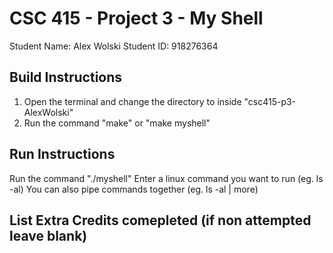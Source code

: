 # CSC 415 - Project 3 - My Shell

Student Name: Alex Wolski
Student ID: 918276364

## Build Instructions
1. Open the terminal and change the directory to inside "csc415-p3-AlexWolski"
2. Run the command "make" or "make myshell"

## Run Instructions
Run the command "./myshell"
Enter a linux command you want to run	(eg. ls -al)
You can also pipe commands together	(eg. ls -al | more)

## List Extra Credits comepleted (if non attempted leave blank)
